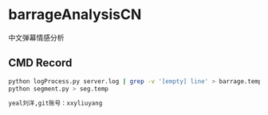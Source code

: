# barrageAnalysisCN
中文弹幕情感分析

## CMD Record
```sh
python logProcess.py server.log | grep -v '[empty] line' > barrage.temp
python segment.py > seg.temp

yeal刘洋,git账号：xxyliuyang
```
